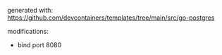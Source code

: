 generated with: https://github.com/devcontainers/templates/tree/main/src/go-postgres

modifications: 
 - bind port 8080